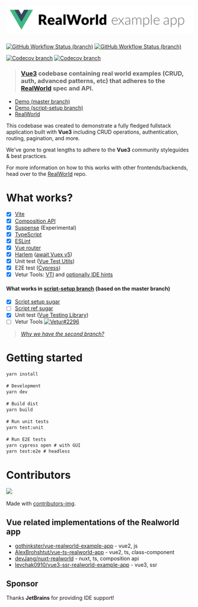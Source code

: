 # ![RealWorld Example App](logo.png)

[![GitHub Workflow Status (branch)](https://img.shields.io/github/workflow/status/mutoe/vue3-realworld-example-app/Test/master?label=master&logo=github&style=for-the-badge)](https://github.com/mutoe/vue3-realworld-example-app/actions?query=branch%3Amaster)
[![GitHub Workflow Status (branch)](https://img.shields.io/github/workflow/status/mutoe/vue3-realworld-example-app/Test/script-setup?label=script-setup&logo=github&style=for-the-badge)](https://github.com/mutoe/vue3-realworld-example-app/actions?query=branch%3Ascript-setup)

[![Codecov branch](https://img.shields.io/codecov/c/github/mutoe/vue3-realworld-example-app/master?label=master&logo=codecov&style=flat-square)](https://app.codecov.io/gh/mutoe/vue3-realworld-example-app/branch/master)
[![Codecov branch](https://img.shields.io/codecov/c/github/mutoe/vue3-realworld-example-app/script-setup?label=script-setup&logo=codecov&style=flat-square)](https://app.codecov.io/gh/mutoe/vue3-realworld-example-app/branch/script-setup)

> ### [Vue3](https://v3.vuejs.org/) codebase containing real world examples (CRUD, auth, advanced patterns, etc) that adheres to the [RealWorld](https://github.com/gothinkster/realworld) spec and API.

- [Demo (master branch)](https://vue3-realworld-example-app-mutoe.vercel.app)
- [Demo (script-setup branch)](https://vue3-realworld-example-app-setup.vercel.app)
- [RealWorld](https://github.com/gothinkster/realworld)


This codebase was created to demonstrate a fully fledged fullstack application built with **Vue3** including CRUD operations, authentication, routing, pagination, and more.

We've gone to great lengths to adhere to the **Vue3** community styleguides & best practices.

For more information on how to this works with other frontends/backends, head over to the [RealWorld](https://github.com/gothinkster/realworld) repo.

# What works?

- [x] [Vite](https://github.com/vitejs/vite)
- [x] [Composition API](https://composition-api.vuejs.org/)
- [x] [Suspense](https://v3.vuejs.org/guide/component-dynamic-async.html#using-with-suspense) (Experimental)
- [x] [TypeScript](https://www.typescriptlang.org/)
- [x] [ESLint](https://eslint.vuejs.org/)
- [x] [Vue router](https://next.router.vuejs.org/)
- [x] [Harlem](https://github.com/andrewcourtice/harlem) ([await Vuex v5](https://github.com/mutoe/vue3-realworld-example-app/issues/15))
- [x] Unit test ([Vue Test Utils](https://github.com/vuejs/vue-test-utils-next))
- [x] E2E test ([Cypress](https://docs.cypress.io))
- [x] Vetur Tools: [VTI](https://github.com/mutoe/vue3-realworld-example-app/pull/28) and [optionally IDE hints](https://github.com/mutoe/vue3-realworld-example-app/commit/8367f89a99c467d181d9c7f4144deb05cec55210#commitcomment-43957089)

#### What works in [script-setup branch](https://github.com/mutoe/vue3-realworld-example-app/tree/script-setup) (based on the master branch)

- [x] [Script setup sugar](https://github.com/vuejs/rfcs/blob/sfc-improvements/active-rfcs/0000-sfc-script-setup.md)
- [ ] [Script ref sugar](https://github.com/vuejs/rfcs/blob/ref-sugar/active-rfcs/0000-ref-sugar.md)
- [x] Unit test ([Vue Testing Library](https://testing-library.com/docs/vue-testing-library/intro))
- [ ] Vetur Tools [![Vetur#2296](https://img.shields.io/github/issues/detail/state/vuejs/vetur/2296?label=vetur%232296&logo=github&style=flat-square)](https://github.com/vuejs/vetur/issues/2296)

> _[Why we have the second branch?](https://github.com/mutoe/vue3-realworld-example-app/commit/c0c983dba08cb31fc96bbc3eb7f15faf469d0624#commitcomment-47600736)_

# Getting started

```shell script
yarn install

# Development
yarn dev

# Build dist
yarn build

# Run unit tests
yarn test:unit

# Run E2E tests
yarn cypress open # with GUI
yarn test:e2e # headless
```

# Contributors

<a href="https://github.com/mutoe/vue3-realworld-example-app/graphs/contributors">
  <img src="https://contributors-img.web.app/image?repo=mutoe/vue3-realworld-example-app" />
</a>

Made with [contributors-img](https://contributors-img.web.app).

## Vue related implementations of the Realworld app

- [gothinkster/vue-realworld-example-app](https://github.com/gothinkster/vue-realworld-example-app) - vue2, js
- [AlexBrohshtut/vue-ts-realworld-app](https://github.com/AlexBrohshtut/vue-ts-realworld-app) - vue2, ts, class-component
- [devJang/nuxt-realworld](https://github.com/devJang/nuxt-realworld) - nuxt, ts, composition api
- [levchak0910/vue3-ssr-realworld-example-app](https://github.com/levchak0910/vue3-ssr-realworld-example-app) - vue3, ssr

## Sponsor

Thanks **JetBrains** for providing IDE support!
